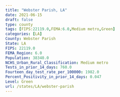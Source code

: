 ```yaml
---
title: "Webster Parish, LA"
date: 2021-06-15
draft: false
type: county
tags: [FIPS:22119.0,FEMA:6.0,Medium metro,Green]
categories: [LA]
County: Webster Parish
State: LA
FIPS: 22119.0
FEMA_Region: 6.0
Population: 38340.0
NCHS_Urban_Rural_Classification: Medium metro
Tests_in_prior_14_days: 760.0
Fourteen_day_test_rate_per_100000: 1982.0
Percent_Positivity_in_prior_14_days: 0.047
Level: Green
url: /states/LA/webster-parish
---
```



